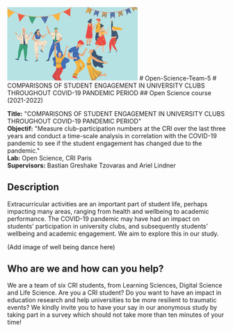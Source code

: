 <img src="1.png" width="300" />
# Open-Science-Team-5
# COMPARISONS OF STUDENT ENGAGEMENT IN UNIVERSITY CLUBS THROUGHOUT COVID-19 PANDEMIC PERIOD
## Open Science course (2021-2022) 

**Title:** "COMPARISONS OF STUDENT ENGAGEMENT IN UNIVERSITY CLUBS THROUGHOUT COVID-19 PANDEMIC PERIOD"\
**Objectif:** "Measure club-participation numbers at the CRI over the last three years and conduct a time-scale analysis in correlation with the COVID-19 pandemic to see if the student engagement has changed due to the pandemic."\
**Lab:** Open Science, CRI Paris  
**Supervisors:** Bastian Greshake Tzovaras and Ariel Lindner  

## Description
Extracurricular activities are an important part of student life, perhaps impacting many areas, ranging from health and wellbeing to academic performance. The COVID-19 pandemic may have had an impact on students’ participation in university clubs, and subsequently students’ wellbeing and academic engagement. We aim to explore this in our study.

(Add image of well being dance here)

## Who are we and how can you help?
We are a team of six CRI students, from Learning Sciences, Digital Science and Life Science. Are you a CRI student? Do you want to have an impact in education research and help universities to be more resilient to traumatic events? We kindly invite you to have your say in our anonymous study by taking part in a survey which should not take more than ten minutes of your time! 

